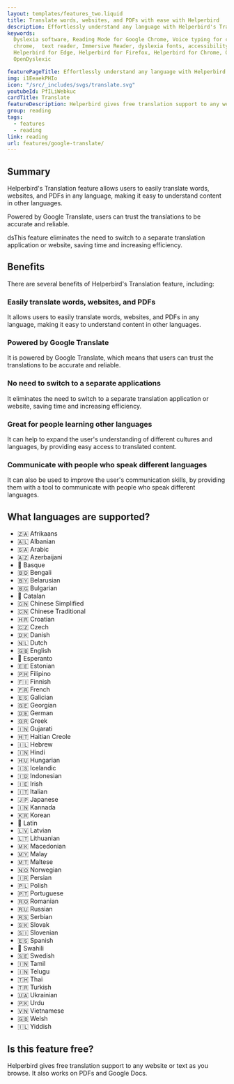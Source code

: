 ```yaml
---
layout: templates/features_two.liquid
title: Translate words, websites, and PDFs with ease with Helperbird 
description: Effortlessly understand any language with Helperbird's Translation- Powered by Google Translate, translate words, websites, and PDFs with ease
keywords:
  Dyslexia software, Reading Mode for Google Chrome, Voice typing for chrome, Text to speech for
  chrome,  text reader, Immersive Reader, dyslexia fonts, accessibility software, dyslexia software,
  Helperbird for Edge, Helperbird for Firefox, Helperbird for Chrome, Opendyslexic for Chrome,
  OpenDyslexic

featurePageTitle: Effortlessly understand any language with Helperbird's Translation- Powered by Google Translate, translate words, websites, and PDFs with ease
img: i1EeaekPHIo
icon: "/src/_includes/svgs/translate.svg"
youtubeId: PfILiWebkuc
cardTitle: Translate
featureDescription: Helperbird gives free translation support to any website or pdf. Select a sentence or a word, right-click, Helperbird, Google translate, and pick the language in which you would like the phrase to be translated.
group: reading
tags: 
  - features
  - reading
link: reading
url: features/google-translate/
---
```




## Summary
Helperbird's Translation feature allows users to easily translate words, websites, and PDFs in any language, making it easy to understand content in other languages. 

Powered by Google Translate, users can trust the translations to be accurate and reliable. 

dsThis feature eliminates the need to switch to a separate translation application or website, saving time and increasing efficiency.

## Benefits

There are several benefits of Helperbird's Translation feature, including:

### Easily translate words, websites, and PDFs
It allows users to easily translate words, websites, and PDFs in any language, making it easy to understand content in other languages.


### Powered by Google Translate
It is powered by Google Translate, which means that users can trust the translations to be accurate and reliable.


### No need to switch to a separate applications
It eliminates the need to switch to a separate translation application or website, saving time and increasing efficiency.


### Great for people learning other languages
It can help to expand the user's understanding of different cultures and languages, by providing easy access to translated content.

### Communicate with people who speak different languages
It can also be used to improve the user's communication skills, by providing them with a tool to communicate with people who speak different languages.

## What languages are supported?

- 🇿🇦 Afrikaans
- 🇦🇱 Albanian 
- 🇸🇦 Arabic 
- 🇦🇿 Azerbaijani 
- 🏴󠁥󠁳󠁰󠁶󠁿 Basque 
- 🇧🇩 Bengali 
- 🇧🇾 Belarusian 
- 🇧🇬 Bulgarian 
- 🏴󠁥󠁳󠁰󠁶󠁿 Catalan 
- 🇨🇳 Chinese Simplified 
- 🇨🇳 Chinese Traditional 
- 🇭🇷 Croatian 
- 🇨🇿 Czech 
- 🇩🇰 Danish 
- 🇳🇱 Dutch 
- 🇬🇧 English 
- 🏴󠁥󠁳󠁰󠁶󠁿 Esperanto 
- 🇪🇪 Estonian 
- 🇵🇭 Filipino 
- 🇫🇮 Finnish 
- 🇫🇷 French 
- 🇪🇸 Galician 
- 🇬🇪 Georgian 
- 🇩🇪 German 
- 🇬🇷 Greek 
- 🇮🇳 Gujarati 
- 🇭🇹 Haitian Creole 
- 🇮🇱 Hebrew 
- 🇮🇳 Hindi 
- 🇭🇺 Hungarian 
- 🇮🇸 Icelandic 
- 🇮🇩 Indonesian 
- 🇮🇪 Irish 
- 🇮🇹 Italian 
- 🇯🇵 Japanese 
- 🇮🇳 Kannada 
- 🇰🇷 Korean 
- 🏴󠁥󠁳󠁰󠁶󠁿 Latin 
- 🇱🇻 Latvian 
- 🇱🇹 Lithuanian 
- 🇲🇰 Macedonian 
- 🇲🇾 Malay 
- 🇲🇹 Maltese 
- 🇳🇴 Norwegian 
- 🇮🇷 Persian 
- 🇵🇱 Polish 
- 🇵🇹 Portuguese 
- 🇷🇴 Romanian 
- 🇷🇺 Russian 
- 🇷🇸 Serbian 
- 🇸🇰 Slovak 
- 🇸🇮 Slovenian 
- 🇪🇸 Spanish 
- 🏴󠁥󠁳󠁰󠁶󠁿 Swahili 
- 🇸🇪 Swedish 
- 🇮🇳 Tamil 
- 🇮🇳 Telugu 
- 🇹🇭 Thai 
- 🇹🇷 Turkish 
- 🇺🇦 Ukrainian 
- 🇵🇰 Urdu 
- 🇻🇳 Vietnamese 
- 🇬🇧 Welsh 
- 🇮🇱 Yiddish


## Is this feature free?
Helperbird gives free translation support to any website or text as you browse. It also works on PDFs and Google Docs.

